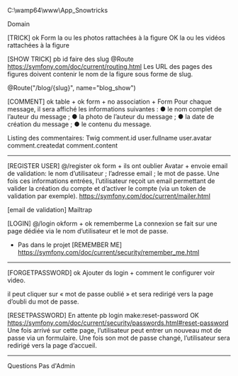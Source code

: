 C:\wamp64\www\App_Snowtricks

Domain

[TRICK] ok
Form
la ou les photos rattachées à la figure OK
la ou les vidéos rattachées à la figure

[SHOW TRICK] pb id faire des slug
@Route
https://symfony.com/doc/current/routing.html
Les URL des pages des figures doivent contenir le nom de la figure sous forme de slug.

@Route("/blog/{slug}", name="blog_show")

[COMMENT] ok table + ok form + no association +
Form
Pour chaque message, il sera affiché les informations suivantes :
● le nom complet de l’auteur du message ;
● la photo de l’auteur du message ;
● la date de création du message ;
● le contenu du message.

Listing des commentaires:
Twig
comment.id
user.fullname
user.avatar
comment.createdat
comment.content

---

[REGISTER USER] @/register ok form + ils ont oublier Avatar + envoie email de validation:
le nom d’utilisateur ;
l’adresse email ;
le mot de passe.
Une fois ces informations entrées, l’utilisateur reçoit un email
permettant de valider la création du compte et d’activer le compte
(via un token de validation par exemple).
https://symfony.com/doc/current/mailer.html

[email de validation]
Mailtrap

[LOGIN] @/login okform + ok rememberme
La connexion se fait sur une page dédiée via le nom d’utilisateur et le mot de passe.

- Pas dans le projet [REMEMBER ME]
  https://symfony.com/doc/current/security/remember_me.html

---

[FORGETPASSWORD] ok Ajouter ds login + comment le configurer voir video.

il peut cliquer sur « mot de passe oublié » et
sera redirigé vers la page d’oubli du mot de passe.

[RESETPASSWORD] En attente pb login make:reset-password OK
https://symfony.com/doc/current/security/passwords.html#reset-password
Une fois arrivé sur cette page, l’utilisateur peut entrer un nouveau mot de passe via un
formulaire.
Une fois son mot de passe changé, l’utilisateur sera redirigé vers la page d’accueil.

---

Questions
Pas d'Admin
